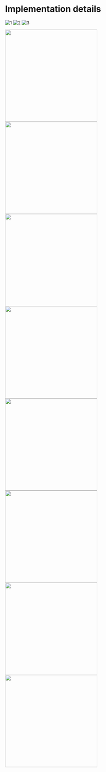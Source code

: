 # Implementation details



![1](/doc/img/1.png)
![2](./img/2.png)
![3](./img/3.png)



<img src="./img/trial.png" width="300">
<img src="./img/radiobut1.png" width="300">
<img src="./img/radiobut2.png" width="300">
<img src="./img/chckbx1.png" width="300">
<img src="./img/chbox2.png" width="300">
<img src="./img/slider1.png" width="300">
<img src="./img/type.png" width="300">
<img src="./img/TMView.png" width="300">


